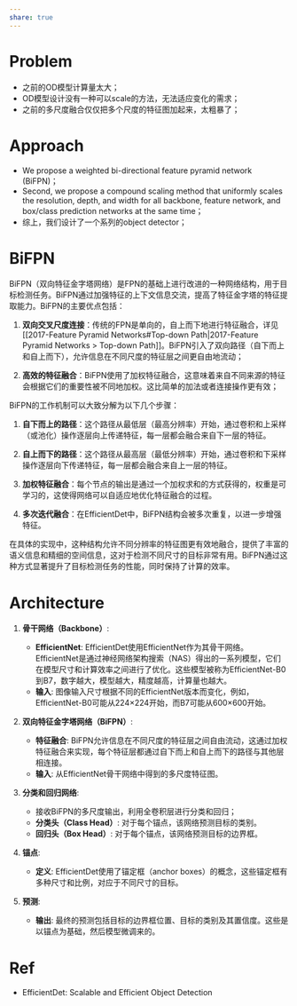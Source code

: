 ```yaml
---
share: true
---
```


# Problem
- 之前的OD模型计算量太大；
- OD模型设计没有一种可以scale的方法，无法适应变化的需求；
- 之前的多尺度融合仅仅把多个尺度的特征图加起来，太粗暴了；

# Approach

-  We propose a weighted bi-directional feature pyramid network (BiFPN)；
-  Second, we propose a compound scaling method that uniformly scales the resolution, depth, and width for all backbone, feature network, and box/class prediction networks at the same time；
- 综上，我们设计了一个系列的object detector；

# BiFPN

BiFPN（双向特征金字塔网络）是FPN的基础上进行改进的一种网络结构，用于目标检测任务。BiFPN通过加强特征的上下文信息交流，提高了特征金字塔的特征提取能力。BiFPN的主要优点包括：

1. **双向交叉尺度连接**：传统的FPN是单向的，自上而下地进行特征融合，详见[[2017-Feature Pyramid Networks#Top-down Path|2017-Feature Pyramid Networks > Top-down Path]]。BiFPN引入了双向路径（自下而上和自上而下），允许信息在不同尺度的特征层之间更自由地流动；
    
2. **高效的特征融合**：BiFPN使用了加权特征融合，这意味着来自不同来源的特征会根据它们的重要性被不同地加权。这比简单的加法或者连接操作更有效；

BiFPN的工作机制可以大致分解为以下几个步骤：

1. **自下而上的路径**：这个路径从最低层（最高分辨率）开始，通过卷积和上采样（或池化）操作逐层向上传递特征，每一层都会融合来自下一层的特征。
    
2. **自上而下的路径**：这个路径从最高层（最低分辨率）开始，通过卷积和下采样操作逐层向下传递特征，每一层都会融合来自上一层的特征。
    
3. **加权特征融合**：每个节点的输出是通过一个加权求和的方式获得的，权重是可学习的，这使得网络可以自适应地优化特征融合的过程。
    
4. **多次迭代融合**：在EfficientDet中，BiFPN结构会被多次重复，以进一步增强特征。
    

在具体的实现中，这种结构允许不同分辨率的特征图更有效地融合，提供了丰富的语义信息和精细的空间信息，这对于检测不同尺寸的目标非常有用。BiFPN通过这种方式显著提升了目标检测任务的性能，同时保持了计算的效率。

# Architecture  

1. **骨干网络（Backbone）**:
    
    - **EfficientNet**: EfficientDet使用EfficientNet作为其骨干网络。EfficientNet是通过神经网络架构搜索（NAS）得出的一系列模型，它们在模型尺寸和计算效率之间进行了优化。这些模型被称为EfficientNet-B0到B7，数字越大，模型越大，精度越高，计算量也越大。
    - **输入**: 图像输入尺寸根据不同的EfficientNet版本而变化，例如，EfficientNet-B0可能从224×224开始，而B7可能从600×600开始。
2. **双向特征金字塔网络（BiFPN）**:
    
    - **特征融合**: BiFPN允许信息在不同尺度的特征层之间自由流动，这通过加权特征融合来实现，每个特征层都通过自下而上和自上而下的路径与其他层相连接。
    - **输入**: 从EfficientNet骨干网络中得到的多尺度特征图。
3. **分类和回归网络**:
    - 接收BiFPN的多尺度输出，利用全卷积层进行分类和回归；
    - **分类头（Class Head）**: 对于每个锚点，该网络预测目标的类别。
    - **回归头（Box Head）**: 对于每个锚点，该网络预测目标的边界框。
4. **锚点**:
    
    - **定义**: EfficientDet使用了锚定框（anchor boxes）的概念，这些锚定框有多种尺寸和比例，对应于不同尺寸的目标。
5. **预测**:
    
    - **输出**: 最终的预测包括目标的边界框位置、目标的类别及其置信度。这些是以锚点为基础，然后模型微调来的。

# Ref

- EfficientDet: Scalable and Efficient Object Detection

